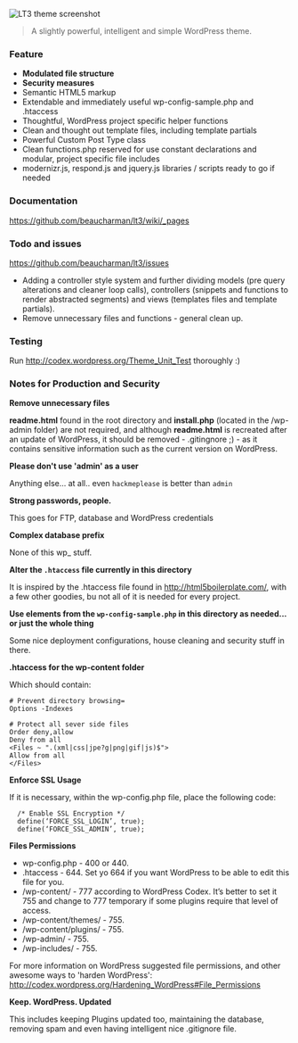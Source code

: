 ![LT3 theme screenshot](https://raw.github.com/beaucharman/lt3/master/lt3/screenshot.png "A slightly powerful, intelligent and simple WordPress theme.")

> A slightly powerful, intelligent and simple WordPress theme.


### Feature

- **Modulated file structure**
- **Security measures**
- Semantic HTML5 markup
- Extendable and immediately useful wp-config-sample.php and .htaccess
- Thoughtful, WordPress project specific helper functions
- Clean and thought out template files, including template partials
- Powerful Custom Post Type class
- Clean functions.php reserved for use constant declarations and modular, project specific file includes
- modernizr.js, respond.js and jquery.js libraries / scripts ready to go if needed



### Documentation

https://github.com/beaucharman/lt3/wiki/_pages



### Todo and issues

https://github.com/beaucharman/lt3/issues

- Adding a controller style system and further dividing models (pre query alterations and cleaner loop calls), controllers (snippets and functions to render abstracted segments) and views (templates files and template partials).
- Remove unnecessary files and functions - general clean up.



### Testing

Run http://codex.wordpress.org/Theme_Unit_Test thoroughly :)



### Notes for Production and Security

**Remove unnecessary files**

**readme.html** found in the root directory and **install.php** (located in the /wp-admin folder) are not required, and although **readme.html** is recreated after an update of WordPress, it should be removed - .gitingnore ;) - as it contains sensitive information such as the current version on WordPress.

**Please don't use 'admin' as a user**

Anything else... at all.. even `hackmeplease` is better than `admin`

**Strong passwords, people.**

This goes for FTP, database and WordPress credentials

**Complex database prefix**

None of this wp_ stuff.

**Alter the `.htaccess` file currently in this directory**

It is inspired by the .htaccess file found in http://html5boilerplate.com/, with a few other goodies, bu not all of it is needed for every project.

**Use elements from the `wp-config-sample.php` in this directory as needed... or just the whole thing**

Some nice deployment configurations, house cleaning and security stuff in there.

**.htaccess for the wp-content folder**

Which should contain:

```
# Prevent directory browsing=
Options -Indexes

# Protect all sever side files
Order deny,allow
Deny from all
<Files ~ ".(xml|css|jpe?g|png|gif|js)$">
Allow from all
</Files>
```

**Enforce SSL Usage**

If it is necessary, within the wp-config.php file, place the following code:

```
  /* Enable SSL Encryption */
  define(‘FORCE_SSL_LOGIN’, true);
  define(‘FORCE_SSL_ADMIN’, true);
```

**Files Permissions**

- wp-config.php - 400 or 440.
- .htaccess - 644. Set yo 664 if you want WordPress to be able to edit this file for you.
- /wp-content/ - 777 according to WordPress Codex. It’s better to set it 755 and change to 777 temporary if some plugins require that level of access.
- /wp-content/themes/ - 755.
- /wp-content/plugins/ - 755.
- /wp-admin/ - 755.
- /wp-includes/ - 755.

For more information on WordPress suggested file permissions, and other awesome ways to 'harden WordPress': http://codex.wordpress.org/Hardening_WordPress#File_Permissions

**Keep. WordPress. Updated**

This includes keeping Plugins updated too, maintaining the database, removing spam and even having intelligent nice .gitignore file.
